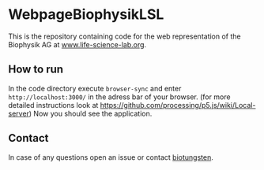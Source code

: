 # WebpageBiophysikLSL
This is the repository containing code for the web representation of the Biophysik AG at www.life-science-lab.org.

## How to run
In the code directory execute `browser-sync` and enter `http://localhost:3000/` in the adress bar of your browser. (for more detailed instructions look at https://github.com/processing/p5.js/wiki/Local-server) Now you should see the application.

## Contact
In case of any questions open an issue or contact [biotungsten](https://github.com/biotungsten).
